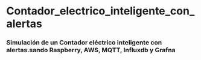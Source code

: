 # Contador_electrico_inteligente_con_alertas
### Simulación de un Contador eléctrico inteligente con alertas.sando Raspberry, AWS, MQTT, Influxdb y Grafna
